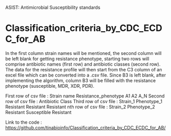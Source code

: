 ASIST: Antimicrobial Susceptibility standards
# Classification_criteria_by_CDC_ECDC_for_AB

In the first column strain names will be mentioned, the second column will be left blank for getting resistance phenotype, starting two rows will comprise antibiotic names (first row) and antibiotic classes (second row). The data for the resistance profile will then start from the C3 column of an excel file which can be converted into a .csv file. Since B3 is left blank, after implementing the algorithm, column B3 will be filled with the resistance phenotype (susceptible, MDR, XDR, PDR).


First row of csv file : Strain name	Resistance_phenotype	A1	A2	A_N
Second row of csv file :		           Antibiotic Class
Third row of csv file : Strain_1	Phenotype_1	Resistant	Resistant	Resistant
nth row of csv file : Strain_2	Phenotype_2	Resistant	Susceptible	Resistant

Link to the code : https://github.com/tinabioinfo/Classification_criteria_by_CDC_ECDC_for_AB/
